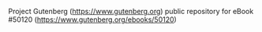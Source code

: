 Project Gutenberg (https://www.gutenberg.org) public repository for eBook #50120 (https://www.gutenberg.org/ebooks/50120)
